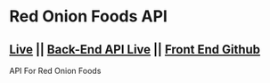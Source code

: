 # Red Onion Foods API

## [Live](https://hot-onion-bhnibir-6282f.firebaseapp.com/) || [Back-End API Live](https://mighty-headland-40172.herokuapp.com/) || [Front End Github ](https://github.com/bhNibir/hot-onion-restaurent)

API For Red Onion Foods

